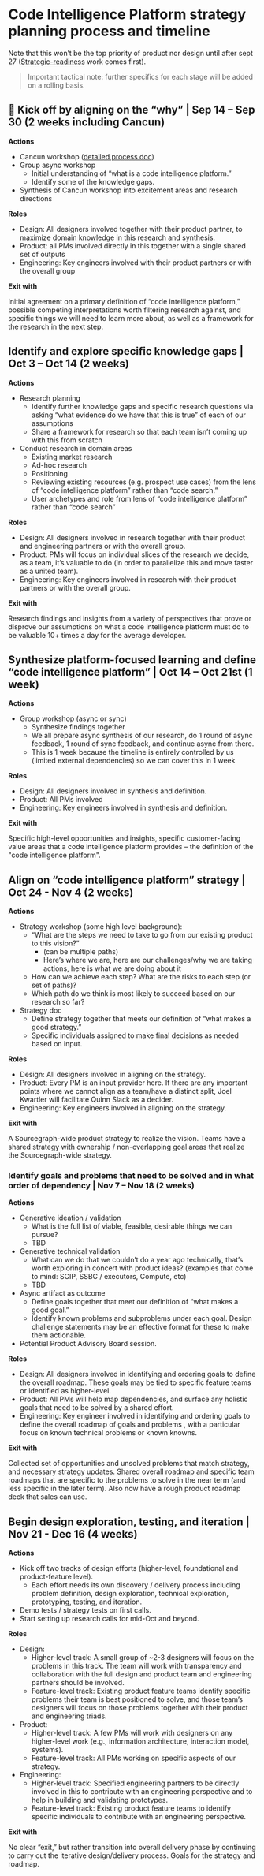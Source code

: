 # Code Intelligence Platform strategy planning process and timeline

Note that this won’t be the top priority of product nor design until after sept 27 ([Strategic-readiness](../strategic/index.md) work comes first). 

> Important tactical note: further specifics for each stage will be added on a rolling basis.

<object data="process-roadmap-high-level.svg" width="1100" height="263" aria-label="Diagram showing a single timeline, with the first section title from left to right being vision, the second strategy, and the third goals and roadmap. The text across all 3 sections reads as follows, from left to right: hypotheses, validation, definition, top level strategy, tactical strategy, team/feature roadmap."></object>

## 🔄 Kick off by aligning on the “why” | Sep 14 – Sep 30 (2 weeks including Cancun)

**Actions** 

- Cancun workshop ([detailed process doc](https://docs.google.com/document/d/1Wb-YVUjlXNV4yqVtFjvv2-axnyk_7xan84XbwEK3StA/edit?usp=drive_open&ouid=110069214620879702746))
- Group async workshop
  - Initial understanding of “what is a code intelligence platform.”
  - Identify some of the knowledge gaps.
- Synthesis of Cancun workshop into excitement areas and research directions

**Roles**

* Design: All designers involved together with their product partner, to maximize domain knowledge in this research and synthesis.
* Product: all PMs involved directly in this together with a single shared set of outputs
* Engineering: Key engineers involved with their product partners or with the overall group

**Exit with**

Initial agreement on a primary definition of “code intelligence platform,” possible competing interpretations worth filtering research against, and specific things we will need to learn more about, as well as a framework for the research in the next step. 

## Identify and explore specific knowledge gaps | Oct 3 – Oct 14 (2 weeks)

**Actions**

* Research planning
    * Identify further knowledge gaps and specific research questions via asking “what evidence do we have that this is true” of each of our assumptions
    * Share a framework for research so that each team isn’t coming up with this from scratch
* Conduct research in domain areas
    * Existing market research
    * Ad-hoc research
    * Positioning
    * Reviewing existing resources (e.g. prospect use cases) from the lens of “code intelligence platform” rather than “code search.”
    * User archetypes and role from lens of “code intelligence platform” rather than “code search”

**Roles**

* Design: All designers involved in research together with their product and engineering partners or with the overall group.
* Product: PMs will focus on individual slices of the research we decide, as a team, it’s valuable to do (in order to parallelize this and move faster as a united team).
* Engineering: Key engineers involved in research with their product partners or with the overall group.

**Exit with**

Research findings and insights from a variety of perspectives that prove or disprove our assumptions on what a code intelligence platform must do to be valuable 10+ times a day for the average developer.

## Synthesize platform-focused learning and define “code intelligence platform” | Oct 14 – Oct 21st (1 week)

**Actions**
* Group workshop (async or sync)
    * Synthesize findings together
    * We all prepare async synthesis of our research, do 1 round of async feedback, 1 round of sync feedback, and continue async from there. 
    * This is 1 week because the timeline is entirely controlled by us (limited external dependencies) so we can cover this in 1 week 

**Roles**

* Design: All designers involved in synthesis and definition.
* Product: All PMs involved
* Engineering: Key engineers involved in synthesis and definition.

**Exit with**

Specific high-level opportunities and insights, specific customer-facing value areas that a code intelligence platform provides – the definition of the "code intelligence platform".

## Align on “code intelligence platform” strategy | Oct 24 - Nov 4 (2 weeks)

**Actions**

* Strategy workshop (some high level background): 
    * “What are the steps we need to take to go from our existing product to this vision?” 
        * (can be multiple paths)
        * Here’s where we are, here are our challenges/why we are taking actions, here is what we are doing about it
    * How can we achieve each step? What are the risks to each step (or set of paths)? 
    * Which path do we think is most likely to succeed based on our research so far? 
* Strategy doc
    * Define strategy together that meets our definition of “what makes a good strategy.”
    * Specific individuals assigned to make final decisions as needed based on input.

**Roles**

* Design: All designers involved in aligning on the strategy.
* Product: Every PM is an input provider here. If there are any important points where we cannot align as a team/have a distinct split, Joel Kwartler will facilitate Quinn Slack as a decider.
* Engineering: Key engineers involved in aligning on the strategy.

**Exit with**

A Sourcegraph-wide product strategy to realize the vision. Teams have a shared strategy with ownership / non-overlapping goal areas that realize the Sourcegraph-wide strategy.

### Identify goals and problems that need to be solved and in what order of dependency | Nov 7 – Nov 18 (2 weeks)

**Actions**

* Generative ideation / validation 
    * What is the full list of viable, feasible, desirable things we can pursue? 
    * TBD
* Generative technical validation 
    * What can we do that we couldn’t do a year ago technically, that’s worth exploring in concert with product ideas? (examples that come to mind: SCIP, SSBC / executors, Compute, etc)
    * TBD
* Async artifact as outcome
    * Define goals together that meet our definition of “what makes a good goal.”
    * Identify known problems and subproblems under each goal. Design challenge statements may be an effective format for these to make them actionable.
* Potential Product Advisory Board session.

**Roles**

* Design: All designers involved in identifying and ordering goals to define the overall roadmap. These goals may be tied to specific feature teams or identified as higher-level.
* Product: All PMs will help map dependencies, and surface any holistic goals that need to be solved by a shared effort. 
* Engineering: Key engineer involved in identifying and ordering goals to define the overall roadmap of goals and problems , with a particular focus on known technical problems or known knowns.

**Exit with**

Collected set of opportunities and unsolved problems that match strategy, and necessary strategy updates. Shared overall roadmap and specific team roadmaps that are specific to the problems to solve in the near term (and less specific in the later term). Also now have a rough product roadmap deck that sales can use. 

## Begin design exploration, testing, and iteration | Nov 21 - Dec 16 (4 weeks)

**Actions**

* Kick off two tracks of design efforts (higher-level, foundational and product-feature level). 
    * Each effort needs its own discovery / delivery process including problem definition, design exploration, technical exploration, prototyping, testing, and iteration.
* Demo tests / strategy tests on first calls.
* Start setting up research calls for mid-Oct and beyond.

**Roles**

* Design:
    * Higher-level track: A small group of ~2-3 designers will focus on the problems in this track. The team will work with transparency and collaboration with the full design and product team and engineering partners should be involved.
    * Feature-level track: Existing product feature teams identify specific problems their team is best positioned to solve, and those team’s designers will focus on those problems together with their product and engineering triads.
* Product:
    * Higher-level track: A few PMs will work with designers on any higher-level work (e.g., information architecture, interaction model, systems).
    * Feature-level track: All PMs working on specific aspects of our strategy.
* Engineering: 
    * Higher-level track: Specified engineering partners to be directly involved in this to contribute with an engineering perspective and to help in building and validating prototypes.
    * Feature-level track: Existing product feature teams to identify specific individuals to contribute with an engineering perspective.

**Exit with**

No clear “exit,” but rather transition into overall delivery phase by continuing to carry out the iterative design/delivery process. Goals for the strategy and roadmap.
